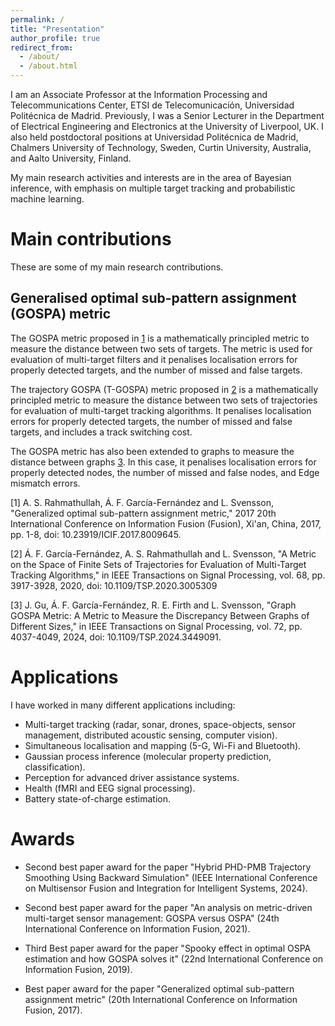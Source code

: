 ```yaml
---
permalink: /
title: "Presentation"
author_profile: true
redirect_from: 
  - /about/
  - /about.html
---
```


I am an Associate Professor at the Information Processing and Telecommunications Center, ETSI de Telecomunicación, Universidad Politécnica de Madrid. Previously, I was a Senior Lecturer in the Department of Electrical Engineering and Electronics at the University of Liverpool, UK. I also held postdoctoral positions at Universidad Politécnica de Madrid, Chalmers University of Technology, Sweden, Curtin University, Australia, and Aalto University, Finland. 

My main research activities and interests are in the area of Bayesian inference, with emphasis on multiple target tracking and probabilistic machine learning.


Main contributions
======
These are some of my main research contributions.

Generalised optimal sub-pattern assignment (GOSPA) metric
---------------

The GOSPA metric proposed in [1](https://ieeexplore.ieee.org/document/8009645) is a mathematically principled metric to measure the distance between two sets of targets. The metric is used for evaluation of multi-target filters and it penalises localisation errors for properly detected targets, and the number of missed and false targets.

The trajectory GOSPA (T-GOSPA) metric proposed in [2](https://ieeexplore.ieee.org/abstract/document/9127194) is a mathematically principled metric to measure the distance between two sets of trajectories for evaluation of multi-target tracking algorithms. It penalises localisation errors for properly detected targets, the number of missed and false targets, and includes a track switching cost.

The GOSPA metric has also been extended to graphs to measure the distance between graphs [3](https://ieeexplore.ieee.org/abstract/document/10644126). In this case, it penalises localisation errors for properly detected nodes, the number of missed and false nodes, and Edge mismatch errors.




[1] A. S. Rahmathullah, Á. F. García-Fernández and L. Svensson, "Generalized optimal sub-pattern assignment metric," 2017 20th International Conference on Information Fusion (Fusion), Xi'an, China, 2017, pp. 1-8, doi: 10.23919/ICIF.2017.8009645.

[2] Á. F. García-Fernández, A. S. Rahmathullah and L. Svensson, "A Metric on the Space of Finite Sets of Trajectories for Evaluation of Multi-Target Tracking Algorithms," in IEEE Transactions on Signal Processing, vol. 68, pp. 3917-3928, 2020, doi: 10.1109/TSP.2020.3005309

[3] J. Gu, Á. F. García-Fernández, R. E. Firth and L. Svensson, "Graph GOSPA Metric: A Metric to Measure the Discrepancy Between Graphs of Different Sizes," in IEEE Transactions on Signal Processing, vol. 72, pp. 4037-4049, 2024, doi: 10.1109/TSP.2024.3449091.


Applications
======

I have worked in many different applications including: 
- Multi-target tracking (radar, sonar, drones, space-objects, sensor management, distributed acoustic sensing, computer vision).
- Simultaneous localisation and mapping (5-G, Wi-Fi and Bluetooth).
- Gaussian process inference (molecular property prediction, classification).
- Perception for advanced driver assistance systems.
- Health (fMRI and EEG signal processing).
- Battery state-of-charge estimation.


Awards
======

- Second best paper award for the paper "Hybrid PHD-PMB Trajectory Smoothing Using Backward Simulation" (IEEE International Conference on Multisensor Fusion and Integration for Intelligent Systems, 2024).

- Second best paper award for the paper "An analysis on metric-driven multi-target sensor management: GOSPA versus OSPA" (24th International Conference on Information Fusion, 2021).

- Third Best paper award for the paper "Spooky effect in optimal OSPA estimation and how GOSPA solves it" (22nd International Conference on Information Fusion, 2019).

- Best paper award for the paper "Generalized optimal sub-pattern assignment metric" (20th International Conference on Information Fusion, 2017).

